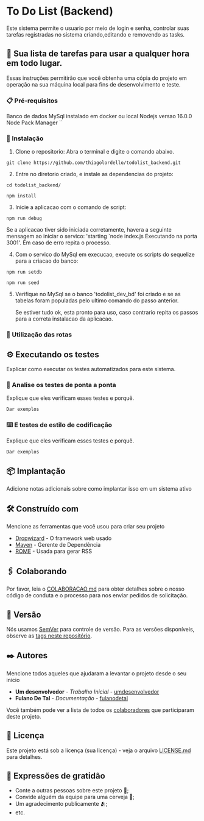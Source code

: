 # To Do List (Backend)

Este sistema permite o usuario por meio de login e senha, controlar suas tarefas registradas no sistema criando,editando e removendo as tasks.

## 🚀 Sua lista de tarefas para usar a qualquer hora em todo lugar.

Essas instruções permitirão que você obtenha uma cópia do projeto em operação na sua máquina local para fins de desenvolvimento e teste.



### 📋 Pré-requisitos

Banco de dados MySql instalado em docker ou local
Nodejs versao 16.0.0
Node Pack Manager 
``
### 🔧 Instalação


1. Clone o repositorio: Abra o terminal e digite o comando abaixo. 
```
git clone https://github.com/thiagolordello/todolist_backend.git
```

2. Entre no diretorio criado, e instale as dependencias do projeto:
```
cd todolist_backend/
```
```
npm install
```

3. Inicie a aplicacao com o comando de script:
```
npm run debug
```  
  Se a aplicacao tiver sido iniciada corretamente, havera a seguinte mensagem ao iniciar      o servico: 
   'starting `node index.js  Executando na porta 3001'. Em caso de erro repita o processo.

4. Com o servico do MySql em execucao, execute os scripts do sequelize para a criacao do banco:
```
npm run setdb
```  
```
npm run seed
``` 

5. Verifique no MySql se o banco 'todolist_dev_bd' foi criado e se as tabelas foram populadas pelo ultimo comando do passo anterior.

   Se estiver tudo ok, esta pronto para uso, caso contrario repita os passos para a correta instalacao da aplicacao.
   
### 🔧 Utilização das rotas   

## ⚙️ Executando os testes

Explicar como executar os testes automatizados para este sistema.

### 🔩 Analise os testes de ponta a ponta

Explique que eles verificam esses testes e porquê.

```
Dar exemplos
```

### ⌨️ E testes de estilo de codificação

Explique que eles verificam esses testes e porquê.

```
Dar exemplos
```

## 📦 Implantação

Adicione notas adicionais sobre como implantar isso em um sistema ativo

## 🛠️ Construído com

Mencione as ferramentas que você usou para criar seu projeto

* [Dropwizard](http://www.dropwizard.io/1.0.2/docs/) - O framework web usado
* [Maven](https://maven.apache.org/) - Gerente de Dependência
* [ROME](https://rometools.github.io/rome/) - Usada para gerar RSS

## 🖇️ Colaborando

Por favor, leia o [COLABORACAO.md](https://gist.github.com/usuario/linkParaInfoSobreContribuicoes) para obter detalhes sobre o nosso código de conduta e o processo para nos enviar pedidos de solicitação.

## 📌 Versão

Nós usamos [SemVer](http://semver.org/) para controle de versão. Para as versões disponíveis, observe as [tags neste repositório](https://github.com/suas/tags/do/projeto). 

## ✒️ Autores

Mencione todos aqueles que ajudaram a levantar o projeto desde o seu início

* **Um desenvolvedor** - *Trabalho Inicial* - [umdesenvolvedor](https://github.com/linkParaPerfil)
* **Fulano De Tal** - *Documentação* - [fulanodetal](https://github.com/linkParaPerfil)

Você também pode ver a lista de todos os [colaboradores](https://github.com/usuario/projeto/colaboradores) que participaram deste projeto.

## 📄 Licença

Este projeto está sob a licença (sua licença) - veja o arquivo [LICENSE.md](https://github.com/usuario/projeto/licenca) para detalhes.

## 🎁 Expressões de gratidão

* Conte a outras pessoas sobre este projeto 📢;
* Convide alguém da equipe para uma cerveja 🍺;
* Um agradecimento publicamente 🫂;
* etc.
